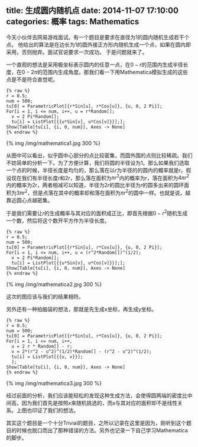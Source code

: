 title: 生成圆内随机点
date: 2014-11-07 17:10:00
categories: 概率
tags: Mathematics
---

今天小伙伴去网易游戏面试。有一个题目是要求在直径为1的圆内随机生成若干个点。
他给出的算法是在边长为1的圆外接正方形内随机生成一个点，如果在圆内即采用，否则抛弃。面试官说要求一次成功。
于是问题就来了。

一个直观的想法是采用极坐标表示圆内的任意一点，在$0-r$的范围内生成半径长度，在$0-2\pi$的范围内生成角度。那我们看一下用Mathematica模拟生成的这些点是不是符合直觉呢。


```
{% raw %} 
r = 0.5;
num = 500;
tu[0] = ParametricPlot[{r*Sin[u], r*Cos[u]}, {u, 0, 2 Pi}];
For[i = 1, i <= num, i++, u = r*Random[];
  v = 2 Pi*Random[];
  tu[i] = ListPlot[{{u*Sin[v], u*Cos[v]}}];];
Show[Table[tu[i], {i, 0, num}], Axes -> None]
{% endraw %}
```

<!-- more -->

{% img /img/mathematica1.jpg 300 %}

从图中可以看出，似乎圆中心部分的点比较密集，而圆外围的点则比较稀疏。我们不妨简单的分析一下。为了方便计算，我们将圆的半径设为1。那么如果我们选取一个点的时候，半径长度是均匀的，那么落在以$r$为半径的的圆内的概率就是$r$。假设现在我们有半径长度$r$和$2r$，那么落在面积为$\pi r^2$内的概率为r，落在面积为$4\pi r^2$内的概率为2r，两者相减可以知道，半径为$2r$的圆比半径为$r$的圆多出来的圆环面积为$3\pi r^2$，但是点落在其中的概率却和落在面积为$\pi r^2$的圆中一样。也就是说，越靠近圆心点越密集。

于是我们需要让$r$的生成概率与其对应的面积成正比，即首先根据$0-r^2$随机生成一个数，然后将这个数开平方作为半径长度。

```
{% raw %} 
r = 0.5;
num = 500;
tu[0] = ParametricPlot[{r*Sin[u], r*Cos[u]}, {u, 0, 2 Pi}];
For[i = 1, i <= num, i++, u = (r^2*Random[])^(1/2);
  v = 2 Pi*Random[];
  tu[i] = ListPlot[{{u*Sin[v], u*Cos[v]}}];];
Show[Table[tu[i], {i, 0, num}], Axes -> None]
{% endraw %}
```

{% img /img/mathematica2.jpg 300 %}

这次的图应该与我们的结果相符。


另外还有一种拍脑袋的想法，那就是先生成x坐标，再生成y坐标。

```
{% raw %} 
r = 0.5;
num = 500;
tu[0] = ParametricPlot[{r*Sin[u], r*Cos[u]}, {u, 0, 2 Pi}];
For[i = 1, i <= num, i++,
  u = 2 r * Random[] - r;
  v = 2*(r^2 - u^2)^(1/2)*Random[] - (r^2 - u^2)^(1/2);
  tu[i] = ListPlot[{{u, v}}];
  ];
Show[Table[tu[i], {i, 0, num}], Axes -> None]
{% endraw %}
```

{% img /img/mathematica3.jpg 300 %}

经过前面的分析，我们应该能轻松的发现这种生成方法，会使得圆两端的密度比中间高，因为我们首先是按照$x$来随机挑选的，而$x$与其对应的面积却不是线性关系。上图也印证了我们的想法。

其实这个题目是一个十分Trivial的题目，之所以记录在这里是因为，刚听到这个题目的时候也脱口而出了那种错误的方法。另外也记录一下自己学习Mathematica的脚步。